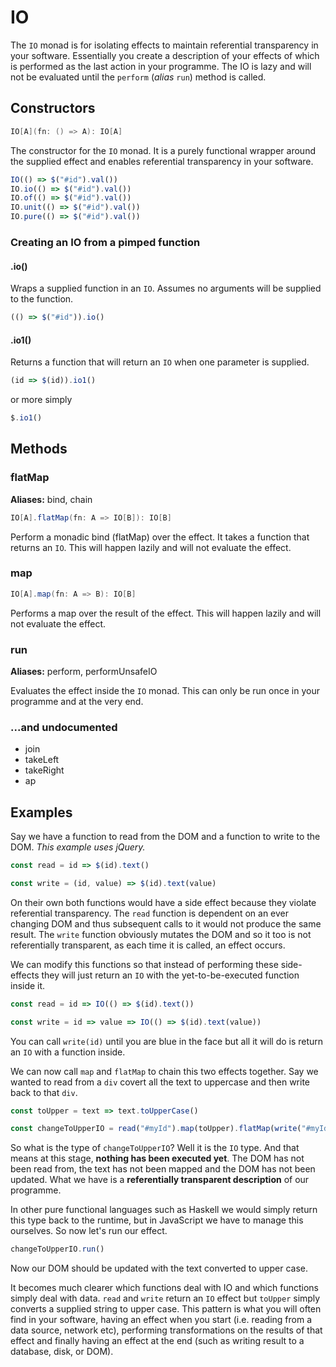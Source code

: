 # IO

The `IO` monad is for isolating effects to maintain referential transparency in your software. Essentially you create a description of your effects of which is performed as the last action in your programme. The IO is lazy and will not be evaluated until the `perform` (*alias* `run`) method is called.

## Constructors


```scala
IO[A](fn: () => A): IO[A]
```

The constructor for the `IO` monad. It is a purely functional wrapper around the supplied effect and enables referential transparency in your software.

```javascript
IO(() => $("#id").val())
IO.io(() => $("#id").val())
IO.of(() => $("#id").val())
IO.unit(() => $("#id").val())
IO.pure(() => $("#id").val())

```

### Creating an IO from a pimped function

#### .io()

Wraps a supplied function in an `IO`.  Assumes no arguments will be supplied to the function.

```javascript
(() => $("#id")).io()
```

#### .io1()

Returns a function that will return an `IO` when one parameter is supplied.

```javascript
(id => $(id)).io1()
```

or more simply

```javascript
$.io1()
````

## Methods

### flatMap

**Aliases:** bind, chain

```scala
IO[A].flatMap(fn: A => IO[B]): IO[B]
```

Perform a monadic bind (flatMap) over the effect. It takes a function that returns an `IO`. This will happen lazily and will not evaluate the effect.

### map

```scala
IO[A].map(fn: A => B): IO[B]
```

Performs a map over the result of the effect. This will happen lazily and will not evaluate the effect.

### run

**Aliases:** perform, performUnsafeIO

Evaluates the effect inside the `IO` monad. This can only be run once in your programme and at the very end.

### ...and undocumented
- join
- takeLeft
- takeRight
- ap

## Examples
Say we have a function to read from the DOM and a function to write to the DOM. *This example uses jQuery.*

```javascript
const read = id => $(id).text()

const write = (id, value) => $(id).text(value)
```

On their own both functions would have a side effect because they violate referential transparency. The `read` function is dependent on an ever changing DOM and thus subsequent calls to it would not produce the same result. The `write` function obviously mutates the DOM and so it too is not referentially transparent, as each time it is called, an effect occurs.

We can modify this functions so that instead of performing these side-effects they will just return an `IO` with the yet-to-be-executed function inside it.

```javascript
const read = id => IO(() => $(id).text())

const write = id => value => IO(() => $(id).text(value))
```

You can call `write(id)` until you are blue in the face but all it will do is return an `IO` with a function inside.

We can now call `map` and `flatMap` to chain this two effects together. Say we wanted to read from a `div` covert all the text to uppercase and then write back to that `div`.

```javascript
const toUpper = text => text.toUpperCase()

const changeToUpperIO = read("#myId").map(toUpper).flatMap(write("#myId"))
```

So what is the type of `changeToUpperIO`? Well it is the `IO` type. And that means at this stage, **nothing has been executed yet**. The DOM has not been read from, the text has not been mapped and the DOM has not been updated. What we have is a **referentially transparent description** of our programme.

In other pure functional languages such as Haskell we would simply return this type back to the runtime, but in JavaScript we have to manage this ourselves. So now let's run our effect.

```javascript
changeToUpperIO.run()
```

Now our DOM should be updated with the text converted to upper case.

It becomes much clearer which functions deal with IO and which functions simply deal with data. `read` and `write` return an `IO` effect but `toUpper` simply converts a supplied string to upper case. This pattern is what you will often find in your software, having an effect when you start (i.e. reading from a data source, network etc), performing transformations on the results of that effect and finally having an effect at the end (such as writing result to a database, disk, or DOM).

